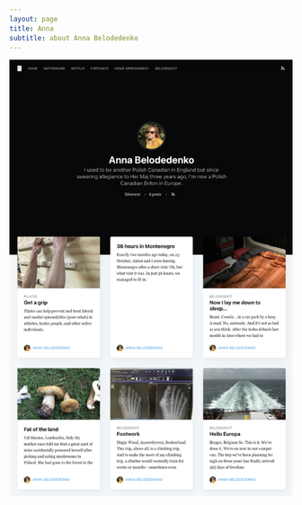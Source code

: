 ```yaml
---
layout: page
title: Anna
subtitle: about Anna Belodedenko
---
```


[![anna](assets/img/anna.png)](https://web.archive.org/web/20240807053726/https://anton.belodedenko.me/author/anna-belodedenko/)
